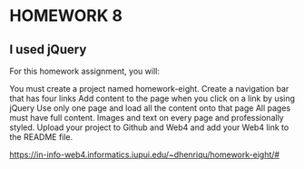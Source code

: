 # HOMEWORK 8

## I used jQuery

For this homework assignment, you will:

You must create a project named homework-eight.
Create a navigation bar that has four links
Add content to the page when you click on a link by using jQuery
Use only one page and load all the content onto that page
All pages must have full content. Images and text on every page and professionally styled.
Upload your project to Github and Web4 and add your Web4 link to the README file.

https://in-info-web4.informatics.iupui.edu/~dhenriqu/homework-eight/#
